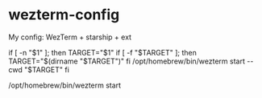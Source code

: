 # wezterm-config
My config: WezTerm + starship + ext

if [ -n "$1" ]; then
    TARGET="$1"
    if [ -f "$TARGET" ]; then
        TARGET="$(dirname "$TARGET")"
    fi
    /opt/homebrew/bin/wezterm start --cwd "$TARGET"
fi



/opt/homebrew/bin/wezterm start